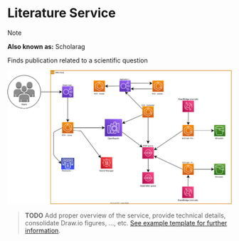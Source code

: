 # Literature Service
> [!NOTE]
> **Also known as:** Scholarag

Finds publication related to a scientific question

![Literature Service - Main Architecture](resources/1_main.drawio.svg)

> **TODO**
> Add proper overview of the service, provide technical details, consolidate Draw.io figures, ..., etc. [See example template for further information](../../template/README.md).
